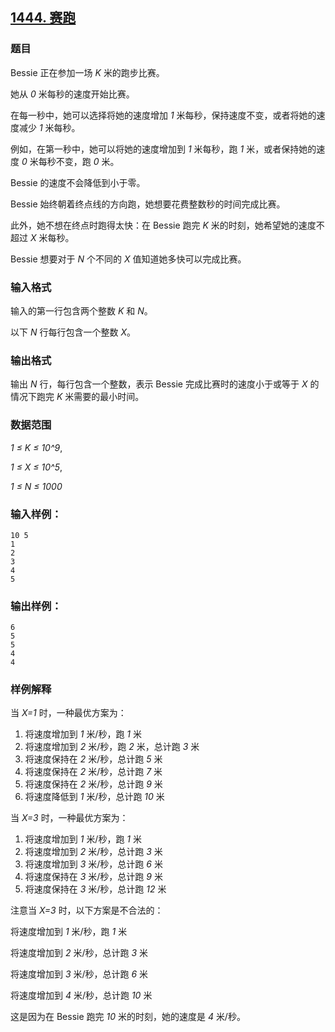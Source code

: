 ## [1444. 赛跑](https://www.acwing.com/problem/content/1446/)

### 题目

Bessie 正在参加一场 *K* 米的跑步比赛。

她从 *0* 米每秒的速度开始比赛。

在每一秒中，她可以选择将她的速度增加 *1* 米每秒，保持速度不变，或者将她的速度减少 *1* 米每秒。

例如，在第一秒中，她可以将她的速度增加到 *1* 米每秒，跑 *1* 米，或者保持她的速度 *0* 米每秒不变，跑 *0* 米。

Bessie 的速度不会降低到小于零。

Bessie 始终朝着终点线的方向跑，她想要花费整数秒的时间完成比赛。

此外，她不想在终点时跑得太快：在 Bessie 跑完 *K* 米的时刻，她希望她的速度不超过 *X* 米每秒。

Bessie 想要对于 *N* 个不同的 *X* 值知道她多快可以完成比赛。

### 输入格式

输入的第一行包含两个整数 *K* 和 *N*。

以下 *N* 行每行包含一个整数 *X*。

### 输出格式

输出 *N* 行，每行包含一个整数，表示 Bessie 完成比赛时的速度小于或等于 *X* 的情况下跑完 *K* 米需要的最小时间。

### 数据范围

*1 ≤ K ≤ 10^9*,

*1 ≤ X ≤ 10^5*,

*1 ≤ N ≤ 1000*

### 输入样例：

```
10 5
1
2
3
4
5
```

### 输出样例：

```
6
5
5
4
4
```

### 样例解释

当 *X=1* 时，一种最优方案为：

1. 将速度增加到 *1* 米/秒，跑 *1* 米
2. 将速度增加到 *2* 米/秒，跑 *2* 米，总计跑 *3* 米
3. 将速度保持在 *2* 米/秒，总计跑 *5* 米
4. 将速度保持在 *2* 米/秒，总计跑 *7* 米
5. 将速度保持在 *2* 米/秒，总计跑 *9* 米
6. 将速度降低到 *1* 米/秒，总计跑 *10* 米

当 *X=3* 时，一种最优方案为：

1. 将速度增加到 *1* 米/秒，跑 *1* 米
2. 将速度增加到 *2* 米/秒，总计跑 *3* 米
3. 将速度增加到 *3* 米/秒，总计跑 *6* 米
4. 将速度保持在 *3* 米/秒，总计跑 *9* 米
5. 将速度保持在 *3* 米/秒，总计跑 *12* 米

注意当 *X=3* 时，以下方案是不合法的：

将速度增加到 *1* 米/秒，跑 *1* 米

将速度增加到 *2* 米/秒，总计跑 *3* 米

将速度增加到 *3* 米/秒，总计跑 *6* 米

将速度增加到 *4* 米/秒，总计跑 *10* 米

这是因为在 Bessie 跑完 *10* 米的时刻，她的速度是 *4* 米/秒。
